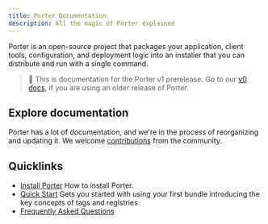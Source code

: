 ```yaml
---
title: Porter Documentation
description: All the magic of Porter explained
---
```


Porter is an open-source project that packages your application, client tools, configuration, and deployment logic into an installer that you can distribute and run with a single command.

> 🚧 This is documentation for the Porter v1 prerelease. Go to our [v0 docs](https://v0.getporter.org/docs/), if you are using an older release of Porter.

## Explore documentation

Porter has a lot of documentation, and we're in the process of reorganizing and updating it. We welcome [contributions](/contribute/) from the community. 

## Quicklinks

* [Install Porter](/install/) How to install Porter. 
* [Quick Start](/quickstart/) Gets you started with using your first bundle introducing the key concepts of tags and registries 
* [Frequently Asked Questions](/faq) 
